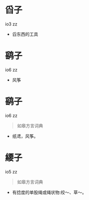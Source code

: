 # 舀子
io3 zz
- 舀东西的工具

# 鹞子
io6 zz
- 风筝

# 鹞子
io6 zz
> 如皋方言词典
- 纸鸢，风筝。

# 䌁子
io5 zz
> 如皋方言词典
- 有捻度的单股绳或绳状物:绞～、草～。

